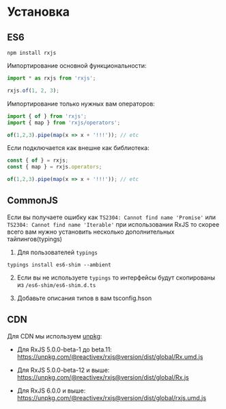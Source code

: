 # Установка

## ES6

```shell
npm install rxjs
```

Импортирование основной функциональности:

```js
import * as rxjs from 'rxjs';

rxjs.of(1, 2, 3);
```

Импортирование только нужных вам операторов:

```js
import { of } from 'rxjs';
import { map } from 'rxjs/operators';

of(1,2,3).pipe(map(x => x + '!!!')); // etc
```

Если подключается как внешне как библиотека:

```js
const { of } = rxjs;
const { map } = rxjs.operators;

of(1,2,3).pipe(map(x => x + '!!!')); // etc
```

## CommonJS

Если вы получаете ошибку как `TS2304: Cannot find name 'Promise'` или `TS2304: Cannot find name 'Iterable'` при использовании RxJS то скорее всего вам нужно установить несколько дополнительных тайпингов(typings)

1. Для пользователей `typings`

```shell
typings install es6-shim --ambient
```

2. Если вы не используете `typings` то интерфейсы будут скопированы из `/es6-shim/es6-shim.d.ts`

3. Добавьте описания типов в вам tsconfig.hson

## CDN

Для CDN мы используем [unpkg](https://unpkg.com/):

- Для RxJS 5.0.0-beta-1 до beta.11: https://unpkg.com/@reactivex/rxjs@version/dist/global/Rx.umd.js

- Для RxJS 5.0.0-beta-12 и выше: https://unpkg.com/@reactivex/rxjs@version/dist/global/Rx.js

- Для RxJS 6.0.0 и выше: https://unpkg.com/@reactivex/rxjs@version/dist/global/rxjs.umd.js


